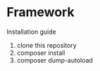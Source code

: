 # Framework

Installation guide

1. clone this repository
2. composer install
3. composer dump-autoload
